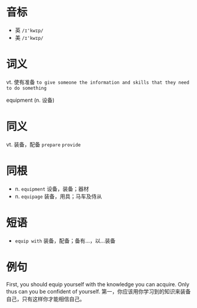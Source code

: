 # 音标

- 英 `/ɪ'kwɪp/`
- 美 `/ɪ'kwɪp/`

# 词义

vt. 使有准备
`to give someone the information and skills that they need to do something`



equipment (n. 设备)

# 同义

vt. 装备，配备
`prepare` `provide`

# 同根

- n. `equipment` 设备，装备；器材
- n. `equipage` 装备，用具；马车及侍从

# 短语

- `equip with` 装备，配备；备有…，以…装备

# 例句

First, you should equip yourself with the knowledge you can acquire. Only thus can you be confident of yourself.
第一，你应该用你学习到的知识来装备自己，只有这样你才能相信自己。


